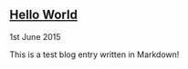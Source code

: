 ## [Hello World](/blog/1431634-hello-world)

<time datetime="2015-06-01">1st June 2015</time>

This is a test blog entry written in Markdown!
